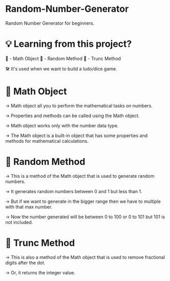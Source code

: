 # Random-Number-Generator
Random Number Generator for beginners. 

# 💡 Learning from this project? 
 
📌 - Math Object
📌 - Random Method
📌 - Trunc Method

🛠 It's used when we want to build a ludo/dice game.


# 📌 Math Object

→ Math object all you to perform the mathematical tasks on numbers.

→ Properties and methods can be called using the Math object.

→ Math object works only with the number data type.

→ The Math object is a built-in object that has some properties and methods for mathematical calculations.

# 📌 Random Method

→ This is a method of the Math object that is used to generate random numbers.

→ It generates random numbers between 0 and 1 but less than 1.

→ But if we want to generate in the bigger range then we have to multiple with that max number. 

→ Now the number generated will be between 0 to 100 or 0 to 101 but 101 is not included.

# 📌 Trunc Method

→ This is also a method of the Math object that is used to remove fractional digits after the dot.

→ Or, it returns the integer value.

